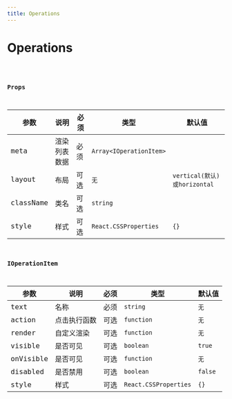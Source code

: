 ```yaml
---
title: Operations
---
```


# Operations

<code src="./Demo/index.tsx"/>

### Props

| 参数 | 说明| 必须 | 类型 | 默认值 |
|--|--|--| -- | -- |
| meta | 渲染列表数据 | 必须 | `Array<IOperationItem>` | |
| layout | 布局 | 可选 | `无` | `vertical(默认)或horizontal` | |
| className | 类名 | 可选 | `string` | |
| style | 样式 | 可选 | `React.CSSProperties` | `{}` | |


### IOperationItem

| 参数 | 说明| 必须 | 类型 | 默认值 |
|--|--|--| -- | -- |
| text | 名称 | 必须 | `string` | `无` |
| action | 点击执行函数 | 可选 | `function` | `无` |
| render | 自定义渲染 | 可选 | `function` | `无` |
| visible | 是否可见 | 可选 | `boolean` | `true` |
| onVisible | 是否可见 | 可选 | `function` | `无` |
| disabled | 是否禁用 | 可选 | `boolean` | `false` |
| style | 样式 | 可选 | `React.CSSProperties` | `{}` |
